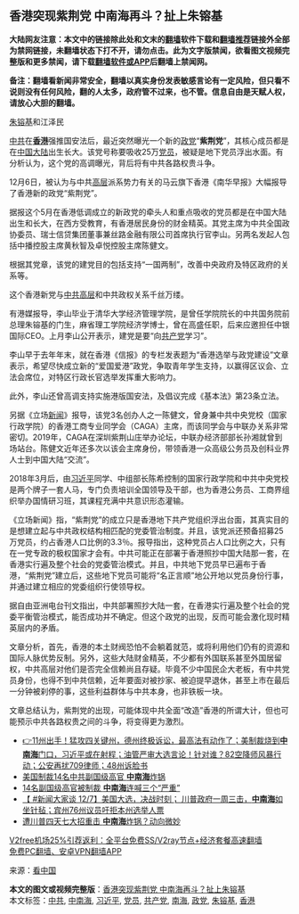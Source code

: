  <h2>香港突现紫荆党 中南海再斗？扯上朱镕基</h2> <p class="notice"><b>大陆网友注意：本文中的链接除此处和文末的<a href="https://github.com/bannedbook/fanqiang" >翻墙</a>软件下载和<a href="https://github.com/killgcd/justmysocks/blob/master/README.md">翻墙推荐</a>链接外全部为禁网链接，未翻墙状态下打不开，请勿点击。此为文字版禁闻，欲看图文视频完整版和更多禁闻，请下载<a href="https://github.com/bannedbook/fanqiang">翻墙软件或APP</a>后翻墙上禁闻网。</p><p>备注：翻墙看新闻非常安全，翻墙以真实身份发表敏感言论有一定风险，但只看不说则没有任何风险，翻的人太多，政府管不过来，也不管。信息自由是天赋人权，请放心大胆的翻墙。</b></p>  <div class="entry"> <p id="conimg"><a href="https://www.bannedbook.org/bnews/tag/%e6%9c%b1%e9%95%95%e5%9f%ba/" class="st_tag internal_tag" rel="tag" title="标签 朱镕基 下的日志">朱镕基</a>和江泽民</p> <p><a href="https://www.bannedbook.org/bnews/tag/%e4%b8%ad%e5%85%b1/" class="st_tag internal_tag" rel="tag" title="标签 中共 下的日志">中共</a>在<strong><a href="https://www.bannedbook.org/bnews/tag/%e9%a6%99%e6%b8%af/" class="st_tag internal_tag" rel="tag" title="标签 香港 下的日志">香港</a></strong>强推国安法后，最近突然曝光一个新的<a href="https://www.bannedbook.org/bnews/tag/%E6%94%BF%E5%85%9A/" class="st_tag internal_tag" rel="tag" title="标签 政党 下的日志">政党</a>“<strong>紫荆党</strong>”，其核心成员都是在<span class='wp_keywordlink_affiliate'><a href="https://www.bannedbook.org/" title="中国" target="_blank">中国</a></span><span class='wp_keywordlink_affiliate'><a href="https://www.bannedbook.org/" title="大陆" target="_blank">大陆</a></span>出生长大。该党号称要吸收25万<a href="https://www.bannedbook.org/bnews/tag/%E5%85%9A%E5%91%98/" class="st_tag internal_tag" rel="tag" title="标签 党员 下的日志">党员</a>，被疑是地下党员浮出水面。有分析认为，这个党的高调曝光，背后将有中共各路权贵斗争。</p> <p>12月6日，被认为与中共<span class='wp_keywordlink_affiliate'><a href="https://www.bannedbook.org/bnews/ccpdope/" title="中共高层内幕" target="_blank">高层</a></span>派系势力有关的马云旗下香港《南华早报》大幅报导了香港新的政党“紫荆党”。</p> <p>据报这个5月在香港低调成立的新政党的牵头人和重点吸收的党员都是在中国大陆出生和长大，在西方受教育，有香港居民身份的财金精英。其党主席为中共全国政协委员、瑞士信贷集团董事兼丝路金融有限公司首席执行官李山。另两名发起人包括中播控股主席黄秋智及卓悦控股主席陈健文。</p>  <p>根据其党章，该党的建党目的包括支持“一国两制”，改善中央政府及特区政府的关系等。</p> <p>这个香港新党与<span class='wp_keywordlink_affiliate'><a href="https://www.bannedbook.org/bnews/ccpdope/" title="中共高层" target="_blank">中共高层</a></span>和中共政权关系千丝万缕。</p> <p>有港媒报导，李山毕业于清华大学经济管理学院，是曾任学院院长的中共国务院前总理朱镕基的门生，麻省理工学院经济学博士，曾在高盛任职，后来应邀担任中银国际CEO。上月李山公开表示，建党是要“向<a href="https://www.bannedbook.org/bnews/tag/%e5%85%b1%e4%ba%a7%e5%85%9a/" class="st_tag internal_tag" rel="tag" title="标签 共产党 下的日志">共产党</a>学习”。</p> <p>李山早于去年年末，就在香港《信报》的专栏发表题为“香港选举与政党建设”文章表示，希望尽快成立新的“爱国爱港”政党，争取青年学生支持，以赢得区议会、立法会席位，对特区行政长官选举发挥重大影响力。</p>  <p>此外，李山还曾高调支持实施港版国安法，及倡议完成《基本法》第23条立法。</p> <p>另据《立场<span class='wp_keywordlink_affiliate'><a href="https://www.bannedbook.org/" title="新闻">新闻</a></span>》报导，该党3名创办人之一陈健文，曾身兼中共中央党校（国家行政学院）的香港工商专业同学会（CAGA）主席，而该同学会与中联办关系非常密切。2019年，CAGA在深圳紫荆山庄举办论坛，中联办经济部部长孙湘就曾到场站台。陈健文近年还多次以该会主席身份，带领香港一众高级公务员及创科业界人士到中国大陆“交流”。</p> <p>2018年3月后，由<a href="https://www.bannedbook.org/bnews/tag/%e4%b9%a0%e8%bf%91%e5%b9%b3/" class="st_tag internal_tag" rel="tag" title="标签 习近平 下的日志">习近平</a>同学、中组部长陈希控制的国家行政学院和中共中央党校是两个牌子一套人马，专门负责培训全国领导及干部，也为香港公务员、工商界组织举办国情研习班，其课程充满中共意识形态灌输。</p> <p>《立场新闻》指，“紫荆党”的成立只是香港地下共产党组织浮出台面，其真实目的是想建立起与中共政权结构相匹配的党委管治制度。并且，该党派还预备招募25万党员，约占香港人口比例的3.3％。报导指出，这种党员占人口比例之大，只有在一党专政的极权国家才会有。中共可能正在部署于香港照抄中国大陆那一套，在香港实行遍及整个社会的党委管治模式。并且，中共地下党员早已遍布于香港，“紫荆党”建立后，这些地下党员可能将“名正言顺”地公开地以党员身份行事，并通过建立相应的党委组织行使领导权。</p>  <p>据自由亚洲电台刊文指出，中共部署照抄大陆一套，在香港实行遍及整个社会的党委平衡管治模式，能否成功并不确定。但这个政党的出现，反而可能会激化现时精英层内的矛盾。</p> <p>文章分析，首先，香港的本土财阀恐怕不会躺着就范，或将利用他们仍有的资源和国际人脉优势反制。另外，这些大陆财金精英，不少都有外国联系甚至外国居留权，中共高层对他们是否完全信赖尚且存疑。毕竟不少中国民企大老板，有中共党员身份，也得不到中共信赖，近年要面对被抄家、被迫提早退休，甚至上市在最后一分钟被刹停的事，这些利益群体与中共本身，也非铁板一块。</p> <p>文章总结认为，紫荆党的出现，可能体现中共全面“改造”香港的所谓大计，但也可能预示中共各路权贵之间的斗争，将变得更为激烈。</p> <ul class='op-related-articles' title='相关阅读'> <li><a href='https://www.bannedbook.org/bnews/bannedvideo/20201210/1445243.html' target='_blank'>👉11州出手！猛攻四关键州，德州终极诉讼，最高法有动作了；美制裁烧到<b>中南海</b>门口，习近平或在射程；油管严审大选言论！针对谁？82空降师风暴行动；公安再扰709律师；48州诉脸书</a></li> <li><a href='https://www.bannedbook.org/bnews/comments/20201209/1444711.html' target='_blank'>美国制裁14名中共副国级高官 <b>中南海</b>炸锅</a></li> <li><a href='https://www.bannedbook.org/bnews/cbnews/20201209/1444603.html' target='_blank'>14名副国级高官被制裁 <b>中南海</b>连喊三个“严重”</a></li> <li><a href='https://www.bannedbook.org/bnews/bannedvideo/20201207/1443695.html' target='_blank'>【 #新闻大家谈 12/7】美国大选，决战时刻； 川普政府一周三击，<b>中南海</b>如坐针毡；宾州76州议员吁拒本州选举人票</a></li> <li><a href='https://www.bannedbook.org/bnews/comments/20201207/1443463.html' target='_blank'>遭川普四天七大招重击 <b>中南海</b>炸锅？动向微妙</a></li> </ul> <p class="texttj"> <a href="https://www.bannedbook.org/forum23/topic22702.html" target="_blank">V2free机场25%引荐返利：全平台免费SS/V2ray节点+经济套餐高速翻墙</a><br/> <a href="https://github.com/bannedbook/fanqiang/wiki/%E7%A6%81%E9%97%BB%E7%BD%91%E5%AE%89%E5%8D%93%E7%BF%BB%E5%A2%99%E6%96%B0%E9%97%BBAPP" target="_blank">免费PC翻墙、安卓VPN翻墙APP</a></p><p> 来源：<span class='wp_keywordlink_affiliate'><a href="https://www.secretchina.com/" title="看中国" target="_blank">看中国</a></span> </p> <a name='sharetosocial'></a>       <div><b>本文的图文或视频完整版</b>：<a href='https://www.bannedbook.org/bnews/cnnews/20201211/1445865.html'>香港突现紫荆党 中南海再斗？扯上朱镕基</a></div>  </div><!--END ENTRY--> <div class="postfooter"> <div>本文标签：<a href="https://www.bannedbook.org/bnews/tag/%e4%b8%ad%e5%85%b1/" rel="tag">中共</a>, <a href="https://www.bannedbook.org/bnews/tag/%e4%b8%ad%e5%8d%97%e6%b5%b7/" rel="tag">中南海</a>, <a href="https://www.bannedbook.org/bnews/tag/%e4%b9%a0%e8%bf%91%e5%b9%b3/" rel="tag">习近平</a>, <a href="https://www.bannedbook.org/bnews/tag/%E5%85%9A%E5%91%98/" rel="tag">党员</a>, <a href="https://www.bannedbook.org/bnews/tag/%e5%85%b1%e4%ba%a7%e5%85%9a/" rel="tag">共产党</a>, <a href="https://www.bannedbook.org/bnews/tag/%e5%8d%97%e6%b5%b7/" rel="tag">南海</a>, <a href="https://www.bannedbook.org/bnews/tag/%E6%94%BF%E5%85%9A/" rel="tag">政党</a>, <a href="https://www.bannedbook.org/bnews/tag/%e6%9c%b1%e9%95%95%e5%9f%ba/" rel="tag">朱镕基</a>, <a href="https://www.bannedbook.org/bnews/tag/%e9%a6%99%e6%b8%af/" rel="tag">香港</a></div>  </div><!--END POSTFOOTER--> 